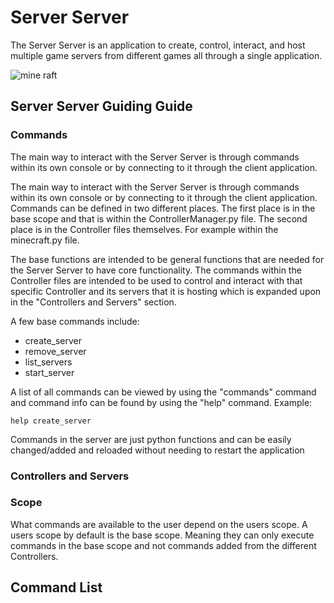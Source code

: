 # Server Server

The Server Server is an application to create, control, interact, and host multiple game servers 
from different games all through a single application.

![mine raft](https://i.ytimg.com/vi/Kwwl9jiJ1A4/maxresdefault.jpg)

## Server Server Guiding Guide

### Commands
The main way to interact with the Server Server is through commands within its own console 
or by connecting to it through the client application.

The main way to interact with the Server Server is through commands within its own console 
or by connecting to it through the client application. Commands can be defined in two different places.
The first place is in the base scope and that is within the ControllerManager.py file. The second place is
in the Controller files themselves. For example within the minecraft.py file. 

The base functions are intended to be
general functions that are needed for the Server Server to have core functionality. The commands within the Controller files
are intended to be used to control and interact with that specific Controller and its servers that it is hosting which is 
expanded upon in the "Controllers and Servers" section.

A few base commands include:
 - create_server
 - remove_server
 - list_servers
 - start_server

A list of all commands can be viewed by using the "commands" command and command 
info can be found by using the "help" command. Example:

    help create_server 

Commands in the server are just python functions and can be easily changed/added and reloaded 
without needing to restart the application

### Controllers and Servers

### Scope
What commands are available to the user depend on the users scope.
A users scope by default is the base scope. Meaning they can only execute commands 
in the base scope and not commands added from the different Controllers.

## Command List